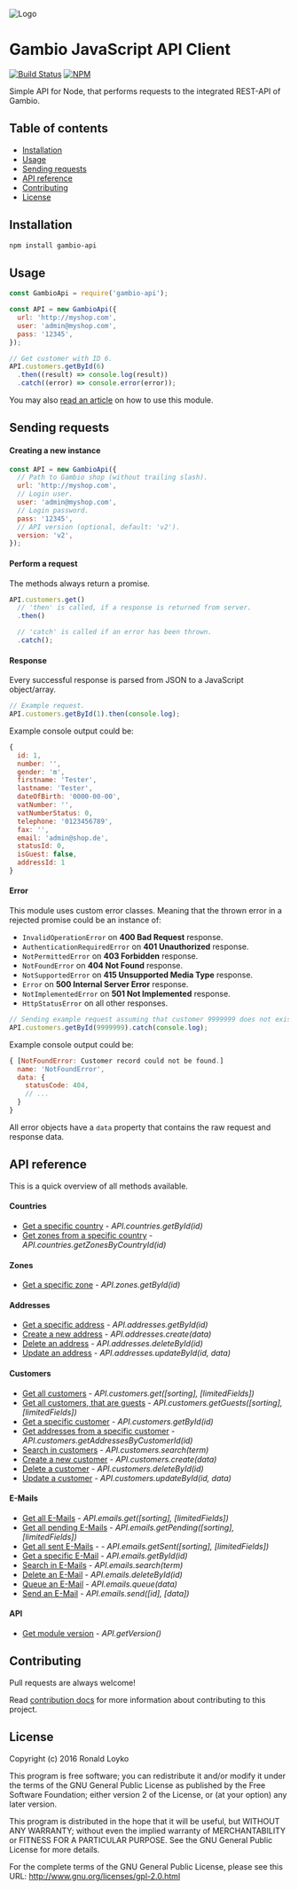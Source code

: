 ![Logo](https://github.com/ronaldloyko/node-gambio-api/raw/master/logo.png)

# Gambio JavaScript API Client

[![Build Status](https://travis-ci.org/ronaldloyko/node-gambio-api.svg?branch=master)](https://travis-ci.org/ronaldloyko/node-gambio-api) [![NPM](https://nodei.co/npm/gambio-api.png?mini=true)](https://nodei.co/npm/gambio-api/)

Simple API for Node, that performs requests to the integrated REST-API of Gambio.

## Table of contents

- [Installation](#installation)
- [Usage](#usage)
- [Sending requests](#sending-requests)
- [API reference](#api-reference)
- [Contributing](#contributing)
- [License](#license)

## Installation

```sh
npm install gambio-api
```

## Usage

```js
const GambioApi = require('gambio-api');

const API = new GambioApi({
  url: 'http://myshop.com',
  user: 'admin@myshop.com',
  pass: '12345',
});

// Get customer with ID 6.
API.customers.getById(6)
  .then((result) => console.log(result))
  .catch((error) => console.error(error));
```

You may also [read an article](https://ronaldloyko.wordpress.com/2016/01/21/how-to-use-the-gambio-rest-api-in-node-js/) on how to use this module.

## Sending requests

#### Creating a new instance

```js
const API = new GambioApi({
  // Path to Gambio shop (without trailing slash).
  url: 'http://myshop.com',
  // Login user.
  user: 'admin@myshop.com',
  // Login password.
  pass: '12345',
  // API version (optional, default: 'v2').
  version: 'v2',
});
```

#### Perform a request

The methods always return a promise.

```js
API.customers.get()
  // 'then' is called, if a response is returned from server.
  .then()

  // 'catch' is called if an error has been thrown.
  .catch();
```

#### Response

Every successful response is parsed from JSON to a JavaScript object/array.

```js
// Example request.
API.customers.getById(1).then(console.log);
```

Example console output could be:

```js
{
  id: 1,
  number: '',
  gender: 'm',
  firstname: 'Tester',
  lastname: 'Tester',
  dateOfBirth: '0000-00-00',
  vatNumber: '',
  vatNumberStatus: 0,
  telephone: '0123456789',
  fax: '',
  email: 'admin@shop.de',
  statusId: 0,
  isGuest: false,
  addressId: 1
}
```

#### Error

This module uses custom error classes. Meaning that the thrown error in a rejected promise could be an instance of:
- `InvalidOperationError` on **400 Bad Request** response.
- `AuthenticationRequiredError` on **401 Unauthorized** response.
- `NotPermittedError` on **403 Forbidden** response.
- `NotFoundError` on **404 Not Found** response.
- `NotSupportedError` on **415 Unsupported Media Type** response.
- `Error` on **500 Internal Server Error** response.
- `NotImplementedError` on **501 Not Implemented** response.
- `HttpStatusError` on all other responses.

```js
// Sending example request assuming that customer 9999999 does not exist.
API.customers.getById(9999999).catch(console.log);
```

Example console output could be:

```js
{ [NotFoundError: Customer record could not be found.]
  name: 'NotFoundError',
  data: {
    statusCode: 404,
    // ...
  }
}
```
All error objects have a `data` property that contains the raw request and response data.

## API reference

This is a quick overview of all methods available.

#### Countries

- [Get a specific country](https://github.com/ronaldloyko/node-gambio-api/blob/master/docs/countries/getById.md) - *API.countries.getById(id)*
- [Get zones from a specific country](https://github.com/ronaldloyko/node-gambio-api/blob/master/docs/countries/getZonesByCountryId.md) - *API.countries.getZonesByCountryId(id)*

#### Zones

- [Get a specific zone](https://github.com/ronaldloyko/node-gambio-api/blob/master/docs/zones/getById.md) - *API.zones.getById(id)*

#### Addresses

- [Get a specific address](https://github.com/ronaldloyko/node-gambio-api/blob/master/docs/addresses/getById.md) - *API.addresses.getById(id)*
- [Create a new address](https://github.com/ronaldloyko/node-gambio-api/blob/master/docs/addresses/create.md) - *API.addresses.create(data)*
- [Delete an address](https://github.com/ronaldloyko/node-gambio-api/blob/master/docs/addresses/deleteById.md) - *API.addresses.deleteById(id)*
- [Update an address](https://github.com/ronaldloyko/node-gambio-api/blob/master/docs/addresses/updateById.md) - *API.addresses.updateById(id, data)*

#### Customers

- [Get all customers](https://github.com/ronaldloyko/node-gambio-api/blob/master/docs/customers/get.md) - *API.customers.get([sorting], [limitedFields])*
- [Get all customers, that are guests](https://github.com/ronaldloyko/node-gambio-api/blob/master/docs/customers/getGuests.md) - *API.customers.getGuests([sorting], [limitedFields])*
- [Get a specific customer](https://github.com/ronaldloyko/node-gambio-api/blob/master/docs/customers/getById.md) - *API.customers.getById(id)*
- [Get addresses from a specific customer](https://github.com/ronaldloyko/node-gambio-api/blob/master/docs/customers/getAddressesByCustomerId.md) - *API.customers.getAddressesByCustomerId(id)*
- [Search in customers](https://github.com/ronaldloyko/node-gambio-api/blob/master/docs/customers/search.md) - *API.customers.search(term)*
- [Create a new customer](https://github.com/ronaldloyko/node-gambio-api/blob/master/docs/customers/create.md) - *API.customers.create(data)*
- [Delete a customer](https://github.com/ronaldloyko/node-gambio-api/blob/master/docs/customers/deleteById.md) - *API.customers.deleteById(id)*
- [Update a customer](https://github.com/ronaldloyko/node-gambio-api/blob/master/docs/customers/updateById.md) - *API.customers.updateById(id, data)*

#### E-Mails

- [Get all E-Mails](https://github.com/ronaldloyko/node-gambio-api/blob/master/docs/emails/get.md) - *API.emails.get([sorting], [limitedFields])*
- [Get all pending E-Mails](https://github.com/ronaldloyko/node-gambio-api/blob/master/docs/emails/getPending.md) - *API.emails.getPending([sorting], [limitedFields])*
- [Get all sent E-Mails](https://github.com/ronaldloyko/node-gambio-api/blob/master/docs/emails/getSent.md) - - *API.emails.getSent([sorting], [limitedFields])*
- [Get a specific E-Mail](https://github.com/ronaldloyko/node-gambio-api/blob/master/docs/emails/getById.md) - *API.emails.getById(id)*
- [Search in E-Mails](https://github.com/ronaldloyko/node-gambio-api/blob/master/docs/emails/search.md) - *API.emails.search(term)*
- [Delete an E-Mail](https://github.com/ronaldloyko/node-gambio-api/blob/master/docs/emails/deleteById.md) - *API.emails.deleteById(id)*
- [Queue an E-Mail](https://github.com/ronaldloyko/node-gambio-api/blob/master/docs/emails/queue.md) - *API.emails.queue(data)*
- [Send an E-Mail](https://github.com/ronaldloyko/node-gambio-api/blob/master/docs/emails/send.md) - *API.emails.send([id], [data])*

#### API
- [Get module version](https://github.com/ronaldloyko/node-gambio-api/blob/master/docs/api/getVersion.md) - *API.getVersion()*

## Contributing

Pull requests are always welcome!

Read [contribution docs](https://github.com/ronaldloyko/node-gambio-api/blob/master/CONTRIBUTING.md) for more information about contributing to this project.

## License

Copyright (c) 2016 Ronald Loyko

This program is free software; you can redistribute it and/or modify
it under the terms of the GNU General Public License as published by
the Free Software Foundation; either version 2 of the License, or
(at your option) any later version.

This program is distributed in the hope that it will be useful,
but WITHOUT ANY WARRANTY; without even the implied warranty of
MERCHANTABILITY or FITNESS FOR A PARTICULAR PURPOSE.  See the
GNU General Public License for more details.

For the complete terms of the GNU General Public License, please see this URL:
http://www.gnu.org/licenses/gpl-2.0.html
